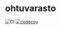 # ohtuvarasto

![CI](https://github.com/weverhall/ohtuvarasto/workflows/CI/badge.svg)
[![codecov](https://codecov.io/gh/weverhall/ohtuvarasto/branch/main/graph/badge.svg?token=5HCE3PGVLT)](https://codecov.io/gh/weverhall/ohtuvarasto)
